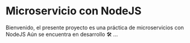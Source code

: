 # Microservicio con NodeJS

Bienvenido, el presente proyecto es una práctica de microservicios con NodeJS
Aún se encuentra en desarrollo 🛠 ...

